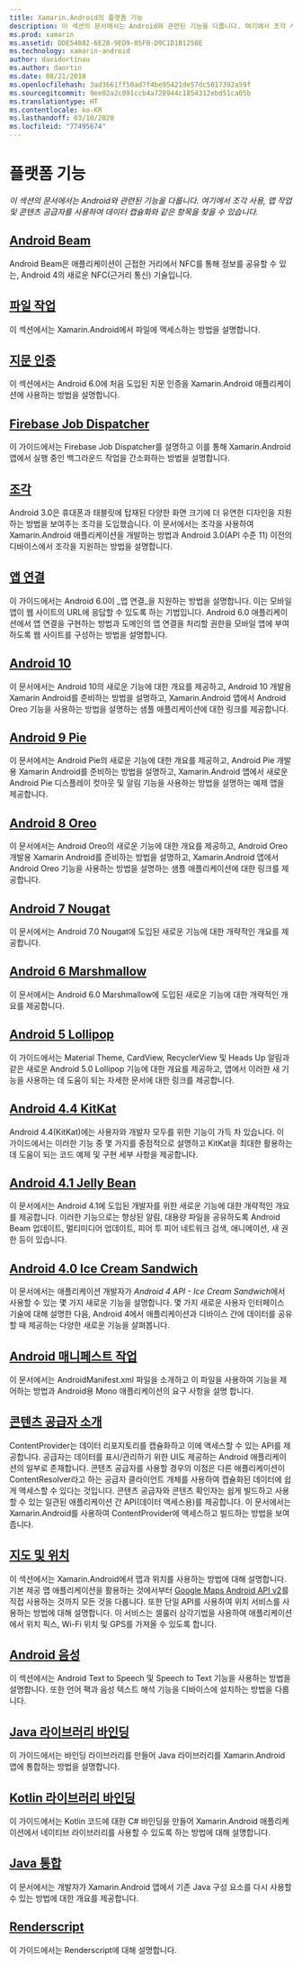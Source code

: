 ```yaml
---
title: Xamarin.Android의 플랫폼 기능
description: 이 섹션의 문서에서는 Android와 관련된 기능을 다룹니다. 여기에서 조각 사용, 맵 작업 및 콘텐츠 공급자를 사용하여 데이터 캡슐화와 같은 항목을 찾을 수 있습니다.
ms.prod: xamarin
ms.assetid: DDE54082-6E2B-9ED9-05FB-D9C1D1B1258E
ms.technology: xamarin-android
author: davidortinau
ms.author: daortin
ms.date: 08/21/2018
ms.openlocfilehash: 3ad3661ff50ad7f4be95421de57dc5017392a59f
ms.sourcegitcommit: 9ee02a2c091ccb4a728944c1854312ebd51ca05b
ms.translationtype: HT
ms.contentlocale: ko-KR
ms.lasthandoff: 03/10/2020
ms.locfileid: "77495674"
---
```

# <a name="platform-features"></a>플랫폼 기능

_이 섹션의 문서에서는 Android와 관련된 기능을 다룹니다. 여기에서 조각 사용, 맵 작업 및 콘텐츠 공급자를 사용하여 데이터 캡슐화와 같은 항목을 찾을 수 있습니다._

## <a name="android-beam"></a>[Android Beam](~/android/platform/android-beam.md)

Android Beam은 애플리케이션이 근접한 거리에서 NFC를 통해 정보를 공유할 수 있는, Android 4의 새로운 NFC(근거리 통신) 기술입니다.

## <a name="working-with-files"></a>[파일 작업](~/android/platform/files/index.md)

이 섹션에서는 Xamarin.Android에서 파일에 액세스하는 방법을 설명합니다.

## <a name="fingerprint-authentication"></a>[지문 인증](~/android/platform/fingerprint-authentication/index.md)

이 섹션에서는 Android 6.0에 처음 도입된 지문 인증을 Xamarin.Android 애플리케이션에 사용하는 방법을 설명합니다.

## <a name="firebase-job-dispatcher"></a>[Firebase Job Dispatcher](~/android/platform/firebase-job-dispatcher.md)

이 가이드에서는 Firebase Job Dispatcher를 설명하고 이를 통해 Xamarin.Android 앱에서 실행 중인 백그라운드 작업을 간소화하는 방법을 설명합니다.

## <a name="fragments"></a>[조각](~/android/platform/fragments/index.md)

Android 3.0은 휴대폰과 태블릿에 탑재된 다양한 화면 크기에 더 유연한 디자인을 지원하는 방법을 보여주는 조각을 도입했습니다. 이 문서에서는 조각을 사용하여 Xamarin.Android 애플리케이션을 개발하는 방법과 Android 3.0(API 수준 11) 이전의 디바이스에서 조각을 지원하는 방법을 설명합니다.

## <a name="app-linking"></a>[앱 연결](~/android/platform/app-linking.md)

이 가이드에서는 Android 6.0이 _앱 연결_을 지원하는 방법을 설명합니다. 이는 모바일 앱이 웹 사이트의 URL에 응답할 수 있도록 하는 기법입니다. Android 6.0 애플리케이션에서 앱 연결을 구현하는 방법과 도메인의 앱 연결을 처리할 권한을 모바일 앱에 부여하도록 웹 사이트를 구성하는 방법을 설명합니다.

## <a name="android-10"></a>[Android 10](~/android/platform/android-10.md)

이 문서에서는 Android 10의 새로운 기능에 대한 개요를 제공하고, Android 10 개발용 Xamarin Android를 준비하는 방법을 설명하고, Xamarin.Android 앱에서 Android Oreo 기능을 사용하는 방법을 설명하는 샘플 애플리케이션에 대한 링크를 제공합니다.

## <a name="android-9-pie"></a>[Android 9 Pie](~/android/platform/pie.md)

이 문서에서는 Android Pie의 새로운 기능에 대한 개요를 제공하고, Android Pie 개발용 Xamarin Android를 준비하는 방법을 설명하고, Xamarin.Android 앱에서 새로운 Android Pie 디스플레이 컷아웃 및 알림 기능을 사용하는 방법을 설명하는 예제 앱을 제공합니다.

## <a name="android-8-oreo"></a>[Android 8 Oreo](~/android/platform/oreo.md)

이 문서에서는 Android Oreo의 새로운 기능에 대한 개요를 제공하고, Android Oreo 개발용 Xamarin Android를 준비하는 방법을 설명하고, Xamarin.Android 앱에서 Android Oreo 기능을 사용하는 방법을 설명하는 샘플 애플리케이션에 대한 링크를 제공합니다.

## <a name="android-7-nougat"></a>[Android 7 Nougat](~/android/platform/nougat.md)

이 문서에서는 Android 7.0 Nougat에 도입된 새로운 기능에 대한 개략적인 개요를 제공합니다.

## <a name="android-6-marshmallow"></a>[Android 6 Marshmallow](~/android/platform/marshmallow.md)

이 문서에서는 Android 6.0 Marshmallow에 도입된 새로운 기능에 대한 개략적인 개요를 제공합니다.

## <a name="android-5-lollipop"></a>[Android 5 Lollipop](~/android/platform/lollipop.md)

이 가이드에서는 Material Theme, CardView, RecyclerView 및 Heads Up 알림과 같은 새로운 Android 5.0 Lollipop 기능에 대한 개요를 제공하고, 앱에서 이러한 새 기능을 사용하는 데 도움이 되는 자세한 문서에 대한 링크를 제공합니다.

## <a name="android-44-kitkat"></a>[Android 4.4 KitKat](~/android/platform/kitkat.md)

Android 4.4(KitKat)에는 사용자와 개발자 모두를 위한 기능이 가득 차 있습니다. 이 가이드에서는 이러한 기능 중 몇 가지를 중점적으로 설명하고 KitKat을 최대한 활용하는 데 도움이 되는 코드 예제 및 구현 세부 사항을 제공합니다.

## <a name="android-41-jelly-bean"></a>[Android 4.1 Jelly Bean](~/android/platform/jelly-bean.md)

이 문서에서는 Android 4.1에 도입된 개발자를 위한 새로운 기능에 대한 개략적인 개요를 제공합니다. 이러한 기능으로는 향상된 알림, 대용량 파일을 공유하도록 Android Beam 업데이트, 멀티미디어 업데이트, 피어 투 피어 네트워크 검색, 애니메이션, 새 권한 등이 있습니다.

## <a name="android-40-ice-cream-sandwich"></a>[Android 4.0 Ice Cream Sandwich](~/android/platform/ice-cream-sandwich.md)

이 문서에서는 애플리케이션 개발자가 *Android 4 API - Ice Cream Sandwich*에서 사용할 수 있는 몇 가지 새로운 기능을 설명합니다.
몇 가지 새로운 사용자 인터페이스 기술에 대해 설명한 다음, Android 4에서 애플리케이션과 디바이스 간에 데이터를 공유할 때 제공하는 다양한 새로운 기능을 살펴봅니다.

## <a name="working-with-the-android-manifest"></a>[Android 매니페스트 작업](android-manifest.md)

이 문서에서는 AndroidManifest.xml 파일을 소개하고 이 파일을 사용하여 기능을 제어하는 방법과 Android용 Mono 애플리케이션의 요구 사항을 설명 합니다.

## <a name="introduction-to-content-providers"></a>[콘텐츠 공급자 소개](~/android/platform/content-providers/index.md)

ContentProvider는 데이터 리포지토리를 캡슐화하고 이에 액세스할 수 있는 API를 제공합니다. 공급자는 데이터를 표시/관리하기 위한 UI도 제공하는 Android 애플리케이션의 일부로 존재합니다. 콘텐츠 공급자를 사용할 경우의 이점은 다른 애플리케이션이 ContentResolver라고 하는 공급자 클라이언트 개체를 사용하여 캡슐화된 데이터에 쉽게 액세스할 수 있다는 것입니다. 콘텐츠 공급자와 콘텐츠 확인자는 쉽게 빌드하고 사용할 수 있는 일관된 애플리케이션 간 API(데이터 액세스용)를 제공합니다. 이 문서에서는 Xamarin.Android를 사용하여 ContentProvider에 액세스하고 빌드하는 방법을 보여줍니다.

## <a name="maps-and-location"></a>[지도 및 위치](~/android/platform/maps-and-location/index.md)

이 섹션에서는 Xamarin.Android에서 맵과 위치를 사용하는 방법에 대해 설명합니다. 기본 제공 맵 애플리케이션을 활용하는 것에서부터 [Google Maps Android API v2](https://developers.google.com/maps/documentation/android/)를 직접 사용하는 것까지 모든 것을 다룹니다. 또한 단일 API를 사용하여 위치 서비스를 사용하는 방법에 대해 설명합니다. 이 서비스는 셀룰러 삼각기법을 사용하여 애플리케이션에서 위치 픽스, Wi-Fi 위치 및 GPS를 가져올 수 있도록 합니다.

## <a name="android-speech"></a>[Android 음성](~/android/platform/speech.md)

이 섹션에서는 Android Text to Speech 및 Speech to Text 기능을 사용하는 방법을 설명합니다. 또한 언어 팩과 음성 텍스트 해석 기능을 디바이스에 설치하는 방법을 다룹니다.

## <a name="binding-a-java-library"></a>[Java 라이브러리 바인딩](binding-java-library/index.md)

이 가이드에서는 바인딩 라이브러리를 만들어 Java 라이브러리를 Xamarin.Android 앱에 통합하는 방법을 설명합니다.

## <a name="bind-a-kotlin-library"></a>[Kotlin 라이브러리 바인딩](binding-kotlin-library/index.md)

이 가이드에서는 Kotlin 코드에 대한 C# 바인딩을 만들어 Xamarin.Android 애플리케이션에서 네이티브 라이브러리를 사용할 수 있도록 하는 방법에 대해 설명합니다.

## <a name="java-integration"></a>[Java 통합](java-integration/index.md)

이 문서에서는 개발자가 Xamarin.Android 앱에서 기존 Java 구성 요소를 다시 사용할 수 있는 방법에 대한 개요를 제공합니다.

## <a name="renderscript"></a>[Renderscript](renderscript.md)

이 가이드에서는 Renderscript에 대해 설명합니다.
